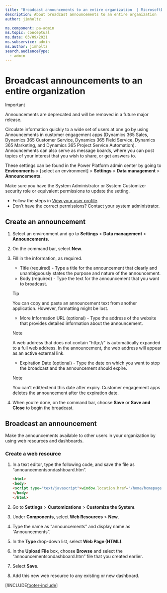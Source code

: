 ```yaml
---
title: "Broadcast announcements to an entire organization  | MicrosoftDocs"
description: About broadcast announcements to an entire organization 
author: jimholtz

ms.component: pa-admin
ms.topic: conceptual
ms.date: 03/09/2021
ms.subservice: admin
ms.author: jimholtz 
search.audienceType: 
  - admin
---
```

# Broadcast announcements to an entire organization 

> [!IMPORTANT]
> Announcements are deprecated and will be removed in a future major release.

Circulate information quickly to a wide set of users at one go by using Announcements in customer engagement apps (Dynamics 365 Sales, Dynamics 365 Customer Service, Dynamics 365 Field Service, Dynamics 365 Marketing, and Dynamics 365 Project Service Automation). Announcements can also serve as message boards, where you can post topics of your interest that you wish to share, or get answers to.

These settings can be found in the Power Platform admin center by going to **Environments** > [select an environment] > **Settings** > **Data management** > **Announcements**.

Make sure you have the System Administrator or System Customizer security role or equivalent permissions to update the setting.

- Follow the steps in [View your user profile](/powerapps/user/view-your-user-profile).
- Don’t have the correct permissions? Contact your system administrator.

## Create an announcement

1. Select an environment and go to **Settings** > **Data management** > **Announcements**.

2. On the command bar, select **New**.

3. Fill in the information, as required. 

   - Title (required) - Type a title for the announcement that clearly and unambiguously states the purpose and nature of the announcement.
   - Body (required) - Type the text for the announcement that you want to broadcast.

   > [!TIP]
   > You can copy and paste an announcement text from another application. However, formatting might be lost.

   - More Information URL (optional) - Type the address of the website that provides detailed information about the announcement. 

   > [!NOTE]
   > A web address that does not contain "http://" is automatically expanded to a full web address. In the announcement, the web address will appear as an active external link.

   - Expiration Date (optional) - Type the date on which you want to stop the broadcast and the announcement should expire.

   > [!NOTE]
   > You can’t edit/extend this date after expiry. Customer engagement apps deletes the announcement after the expiration date.

4. When you’re done, on the command bar, choose **Save** or **Save and Close** to begin the broadcast.

## Broadcast an announcement

Make the announcements available to other users in your organization by using web resources and dashboards.

### Create a web resource

1. In a text editor, type the following code, and save the file as “announcementsondashboard.htm”.

    ```html  
    <html>
    <body>
    <script type="text/javascript">window.location.href="/home/homepage/home_news.aspx?pagemode=iframe";</script>
    </body>
    </html>
    ```  

2. Go to **Settings** > **Customizations** > **Customize the System**.

3. Under **Components**, select **Web Resources** > **New**.

4. Type the name as “announcements” and display name as “Announcements”.

5. In the **Type** drop-down list, select **Web Page (HTML)**.

6. In the **Upload File** box, choose **Browse** and select the “announcementsondashboard.htm” file that you created earlier.

7. Select **Save**.

8. Add this new web resource to any existing or new dashboard.


[!INCLUDE[footer-include](../includes/footer-banner.md)]
